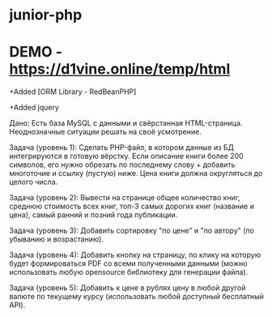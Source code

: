 # junior-php
# DEMO - https://d1vine.online/temp/html
+Added [ORM Library - RedBeanPHP]

+Added jquery

Дано:
Есть база MySQL с данными и свёрстанная HTML-страница. Неоднозначные ситуации решать на своё усмотрение.

Задача (уровень 1):
Сделать PHP-файл, в котором данные из БД интегрируются в готовую вёрстку.
Если описание книги более 200 символов, его нужно обрезать по последнему слову + добавить многоточие и ссылку (пустую) ниже. Цена книги должна округляться до целого числа.

Задача (уровень 2):
Вывести на странице общее количество книг, среднюю стоимость всех книг, топ-3 самых дорогих книг (название и цена), самый ранний и позний года публикации.

Задача (уровень 3):
Добавить сортировку "по цене" и "по автору" (по убыванию и возрастанию).

Задача (уровень 4):
Добавить кнопку на страницу, по клику на которую будет формироваться PDF со всеми полученными данными (можно использовать любую opensource библиотеку для генерации файла).

Задача (уровень 5):
Добавить к цене в рублях цену в любой другой валюте по текущему курсу (использовать любой доступный бесплатный API).
